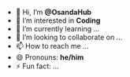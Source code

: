 - 👋 Hi, I’m **@OsandaHub**
- 👀 I’m interested in **Coding**
- 🌱 I’m currently learning ...
- 💞️ I’m looking to collaborate on ...
- 📫 How to reach me ...
- 😄 Pronouns: **he/him**
- ⚡ Fun fact: ...

<!---
OsandaHub/OsandaHub is a ✨ special ✨ repository because its `README.md` (this file) appears on your GitHub profile.
You can click the Preview link to take a look at your changes.
--->
